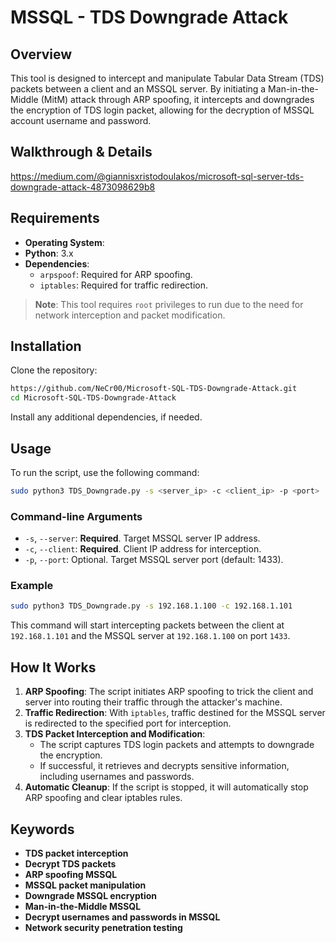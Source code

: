 
# MSSQL - TDS Downgrade Attack

## Overview

This tool is designed to intercept and manipulate Tabular Data Stream (TDS) packets between a client and an MSSQL server. By initiating a Man-in-the-Middle (MitM) attack through ARP spoofing, it intercepts and downgrades the encryption of TDS login packet, allowing for the decryption of  MSSQL account username and password.

## Walkthrough & Details

https://medium.com/@giannisxristodoulakos/microsoft-sql-server-tds-downgrade-attack-4873098629b8

## Requirements

- **Operating System**:
- **Python**: 3.x
- **Dependencies**:
  - `arpspoof`: Required for ARP spoofing.
  - `iptables`: Required for traffic redirection.

> **Note**: This tool requires `root` privileges to run due to the need for network interception and packet modification.

## Installation

Clone the repository:

```bash
https://github.com/NeCr00/Microsoft-SQL-TDS-Downgrade-Attack.git
cd Microsoft-SQL-TDS-Downgrade-Attack
```

Install any additional dependencies, if needed.

## Usage

To run the script, use the following command:

```bash
sudo python3 TDS_Downgrade.py -s <server_ip> -c <client_ip> -p <port>
```

### Command-line Arguments

- `-s`, `--server`: **Required**. Target MSSQL server IP address.
- `-c`, `--client`: **Required**. Client IP address for interception.
- `-p`, `--port`: Optional. Target MSSQL server port (default: 1433).

### Example

```bash
sudo python3 TDS_Downgrade.py -s 192.168.1.100 -c 192.168.1.101
```

This command will start intercepting packets between the client at `192.168.1.101` and the MSSQL server at `192.168.1.100` on port `1433`.

## How It Works

1. **ARP Spoofing**: The script initiates ARP spoofing to trick the client and server into routing their traffic through the attacker's machine.
2. **Traffic Redirection**: With `iptables`, traffic destined for the MSSQL server is redirected to the specified port for interception.
3. **TDS Packet Interception and Modification**: 
   - The script captures TDS login packets and attempts to downgrade the encryption.
   - If successful, it retrieves and decrypts sensitive information, including usernames and passwords.
4. **Automatic Cleanup**: If the script is stopped, it will automatically stop ARP spoofing and clear iptables rules.


## Keywords

- **TDS packet interception**
- **Decrypt TDS packets**
- **ARP spoofing MSSQL**
- **MSSQL packet manipulation**
- **Downgrade MSSQL encryption**
- **Man-in-the-Middle MSSQL**
- **Decrypt usernames and passwords in MSSQL**
- **Network security penetration testing**
